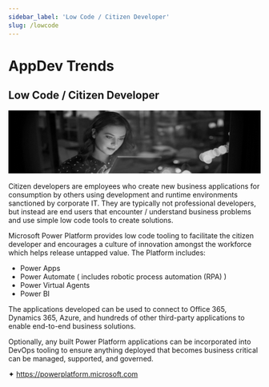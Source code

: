 ```yaml
---
sidebar_label: 'Low Code / Citizen Developer'
slug: /lowcode
---
```


# AppDev Trends

## Low Code / Citizen Developer

![](images/12-lowcode.png)

Citizen developers are employees who create new business applications for consumption by others using development and runtime environments sanctioned by corporate IT. They are typically not professional developers, but instead are end users that encounter / understand business problems and use simple low code tools to create solutions.

Microsoft Power Platform provides low code tooling to facilitate the citizen developer and encourages a culture of innovation amongst the workforce which helps release untapped value.  The Platform includes:

- Power Apps
- Power Automate ( includes robotic process automation (RPA) )
- Power Virtual Agents
- Power BI

The applications developed can be used to connect to Office 365, Dynamics 365, Azure, and hundreds of other third-party applications to enable end-to-end business solutions.

Optionally, any built Power Platform applications can be incorporated into DevOps tooling to ensure anything deployed that becomes business critical can be managed, supported, and governed.

&#x2726; <https://powerplatform.microsoft.com>  
